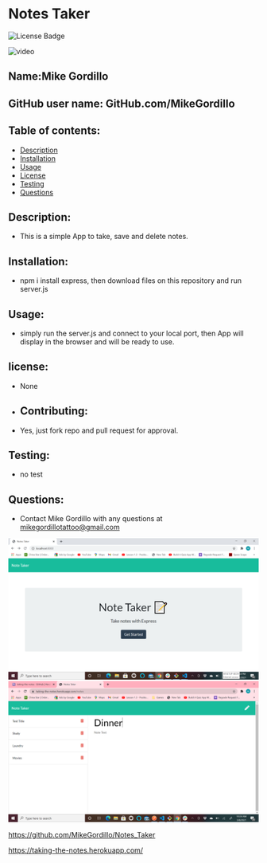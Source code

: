 # Notes Taker
![License Badge](https://img.shields.io/static/v1?label=License&message=None&color=blue)

![video](./public/assets/)

        
## Name:Mike Gordillo
## GitHub user name: GitHub.com/MikeGordillo

## Table of contents:  
* [Description](#description)
* [Installation](#Installation)
* [Usage](#usage)
* [License](#license)
* [Testing](#testing)
* [Questions](#questions)
        
## Description:
* This is a simple App to take, save and delete notes.
## Installation:
* npm i install express, then download files on this repository and run server.js
## Usage:
* simply run the server.js and connect to your local port, then App will display in the 
browser and will be ready to use.
## license:
* None
* ## Contributing:
* Yes, just fork repo and pull request for approval.
## Testing:
* no test
## Questions:
* Contact Mike Gordillo with any questions at mikegordillotattoo@gmail.com

![screenshot](./public/assets/notesTaker.png)
![screenshot](./public/assets/notesTakerApp.png)


https://github.com/MikeGordillo/Notes_Taker

https://taking-the-notes.herokuapp.com/